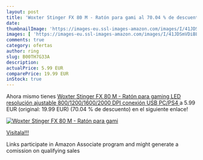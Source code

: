 ```yaml
---
layout: post
title: 'Woxter Stinger FX 80 M - Ratón para gami al 70.04 % de descuento'
date: 
thumbnailImage: 'https://images-eu.ssl-images-amazon.com/images/I/41JDSmVDiBL._SL200_.jpg'
images: [ 'https://images-eu.ssl-images-amazon.com/images/I/41JDSmVDiBL._SL200_.jpg' ]
comments: true
category: ofertas
author: ring
slug: B00TH7G33A
description:
actualPrice: 5.99 EUR
comparePrice: 19.99 EUR
inStock: true
---
```


Ahora mismo tienes [Woxter Stinger FX 80 M - Ratón para gaming  LED  resolución ajustable  800/1200/1600/2000 DPI   conexión USB  PC/PS4 ](https://www.amazon.es/dp/B00TH7G33A/?tag=tolees-21) a 5.99 EUR (original: 19.99 EUR) (70.04 %  de descuento) en el siguiente enlace!

[![Woxter Stinger FX 80 M - Ratón para gami](https://images-eu.ssl-images-amazon.com/images/I/41JDSmVDiBL._SL200_.jpg)](https://www.amazon.es/dp/B00TH7G33A/?tag=tolees-21)

[Visítala!!!](https://www.amazon.es/dp/B00TH7G33A/?tag=tolees-21)

Links participate in Amazon Associate program and might generate a comission on qualifying sales
